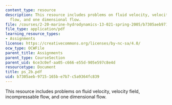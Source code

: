 ```yaml
---
content_type: resource
description: This resource includes problems on fluid velocity, velocity field, incompressable
  flow, and one dimensional flow.
file: /courses/2-20-marine-hydrodynamics-13-021-spring-2005/b7305aeb9715165be7b7c5a9364fc839_ps_2b.pdf
file_type: application/pdf
learning_resource_types:
- Assignments
license: https://creativecommons.org/licenses/by-nc-sa/4.0/
ocw_type: OCWFile
parent_title: Assignments
parent_type: CourseSection
parent_uid: 6ce3c0ef-aa05-c666-e55d-905e597c8e4d
resourcetype: Document
title: ps_2b.pdf
uid: b7305aeb-9715-165b-e7b7-c5a9364fc839
---
```

This resource includes problems on fluid velocity, velocity field, incompressable flow, and one dimensional flow.